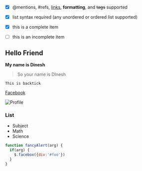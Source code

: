 - [x] @mentions, #refs, [links](), **formatting**, and <del>tags</del> supported
- [x] list syntax required (any unordered or ordered list supported)
- [x] this is a complete item
- [ ] this is an incomplete item








## Hello Friend

**My name is Dinesh**

> So your name is DInesh

`This is backtick`

[Facebook](https://facebook.com/dinesh.chhantyal.33)

![Profile](https://pbs.twimg.com/profile_images/774303205199114244/n9j-Nri4_400x400.jpg)


### List
 * Subject
  * Math
  * Science

```javascript
function fancyAlert(arg) {
  if(arg) {
    $.facebox({div:'#foo'})
  }
}
```
